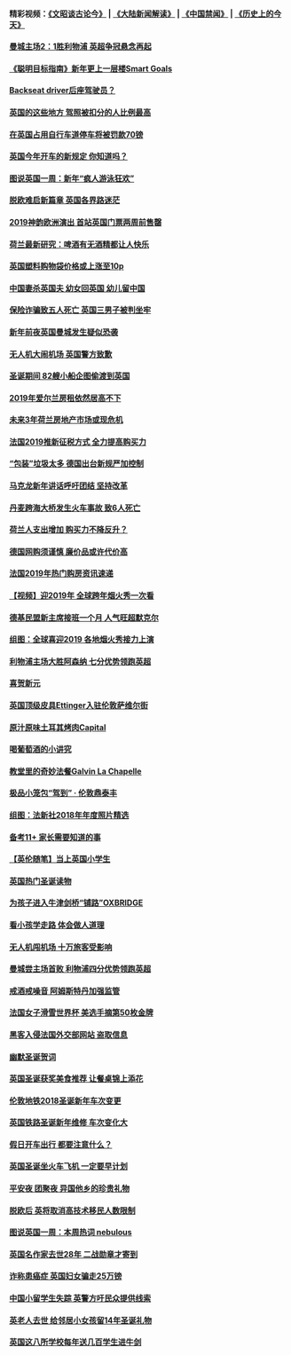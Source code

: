 #### 精彩视频：[《文昭谈古论今》](https://github.com/gfw-breaker/wenzhao/blob/master/README.md?t=01050930) | [《大陆新闻解读》](https://github.com/gfw-breaker/ntdtv-comedy/blob/master/README.md?t=01050930) | [《中国禁闻》](https://github.com/gfw-breaker/ntdtv-news/blob/master/README.md?t=01050930) | [《历史上的今天》](https://github.com/gfw-breaker/today-in-history/blob/master/README.md?t=01050930) 

#### [曼城主场2：1胜利物浦 英超争冠悬念再起](../pages/nsc974/n10954843.md?t=01050930) 

#### [《聪明目标指南》新年更上一层楼Smart Goals](../pages/nsc974/n10954583.md?t=01050930) 

#### [Backseat driver后座驾驶员？](../pages/nsc974/n10954192.md?t=01050930) 

#### [英国的这些地方 驾照被扣分的人比例最高](../pages/nsc974/n10954152.md?t=01050930) 

#### [在英国占用自行车道停车将被罚款70镑](../pages/nsc974/n10954142.md?t=01050930) 

#### [英国今年开车的新规定 你知道吗？](../pages/nsc974/n10953267.md?t=01050930) 

#### [图说英国一周：新年“疯人游泳狂欢”](../pages/nsc974/n10953234.md?t=01050930) 

#### [脱欧难启新篇章 英国各界路迷茫](../pages/nsc974/n10951727.md?t=01050930) 

#### [2019神韵欧洲演出 首站英国门票两周前售罄](../pages/nsc974/n10951678.md?t=01050930) 

#### [荷兰最新研究：啤酒有无酒精都让人快乐](../pages/nsc974/n10950834.md?t=01050930) 

#### [英国塑料购物袋价格或上涨至10p](../pages/nsc974/n10951770.md?t=01050930) 

#### [中国妻杀英国夫 幼女回英国 幼儿留中国](../pages/nsc974/n10951754.md?t=01050930) 

#### [保险诈骗致五人死亡 英国三男子被判坐牢](../pages/nsc974/n10951747.md?t=01050930) 

#### [新年前夜英国曼城发生疑似恐袭](../pages/nsc974/n10951741.md?t=01050930) 

#### [无人机大闹机场 英国警方致歉](../pages/nsc974/n10951733.md?t=01050930) 

#### [圣诞期间 82艘小船企图偷渡到英国](../pages/nsc974/n10951711.md?t=01050930) 

#### [2019年爱尔兰房租依然居高不下](../pages/nsc974/n10950906.md?t=01050930) 

#### [未来3年荷兰房地产市场或现危机](../pages/nsc974/n10950888.md?t=01050930) 

#### [法国2019推新征税方式 全力提高购买力](../pages/nsc974/n10946987.md?t=01050930) 

#### [“包装”垃圾太多 德国出台新规严加控制](../pages/nsc974/n10948358.md?t=01050930) 

#### [马克龙新年讲话呼吁团结 坚持改革](../pages/nsc974/n10947012.md?t=01050930) 

#### [丹麦跨海大桥发生火车事故 致6人死亡](../pages/nsc974/n10948353.md?t=01050930) 

#### [荷兰人支出增加 购买力不降反升？](../pages/nsc974/n10948390.md?t=01050930) 

#### [德国网购须谨慎 廉价品或许代价高](../pages/nsc974/n10948233.md?t=01050930) 

#### [法国2019年热门购房资讯速递](../pages/nsc974/n10947033.md?t=01050930) 

#### [【视频】迎2019年 全球跨年烟火秀一次看](../pages/nsc974/n10946627.md?t=01050930) 

#### [德基民盟新主席接班一个月 人气旺超默克尔](../pages/nsc974/n10946634.md?t=01050930) 

#### [组图：全球喜迎2019 各地烟火秀接力上演](../pages/nsc974/n10945584.md?t=01050930) 

#### [利物浦主场大胜阿森纳 七分优势领跑英超](../pages/nsc974/n10945421.md?t=01050930) 

#### [喜贺新元](../pages/nsc974/n10936605.md?t=01050930) 

#### [英国顶级皮具Ettinger入驻伦敦萨维尔街](../pages/nsc974/n10936595.md?t=01050930) 

#### [原汁原味土耳其烤肉Capital](../pages/nsc974/n10936573.md?t=01050930) 

#### [喝葡萄酒的小讲究](../pages/nsc974/n10936535.md?t=01050930) 

#### [教堂里的奇妙法餐Galvin La Chapelle](../pages/nsc974/n10935913.md?t=01050930) 

#### [极品小笼包“驾到” · 伦敦鼎泰丰](../pages/nsc974/n10935791.md?t=01050930) 

#### [组图：法新社2018年年度照片精选](../pages/nsc974/n10935213.md?t=01050930) 

#### [备考11+ 家长需要知道的事](../pages/nsc974/n10934312.md?t=01050930) 

#### [【英伦随笔】当上英国小学生](../pages/nsc974/n10934305.md?t=01050930) 

#### [英国热门圣诞读物](../pages/nsc974/n10934285.md?t=01050930) 

#### [为孩子进入牛津剑桥“铺路”OXBRIDGE](../pages/nsc974/n10934233.md?t=01050930) 

#### [看小孩学走路 体会做人道理](../pages/nsc974/n10934169.md?t=01050930) 

#### [无人机闯机场  十万旅客受影响](../pages/nsc974/n10934028.md?t=01050930) 

#### [曼城尝主场首败 利物浦四分优势领跑英超](../pages/nsc974/n10932818.md?t=01050930) 

#### [戒酒戒噪音 阿姆斯特丹加强监管](../pages/nsc974/n10928070.md?t=01050930) 

#### [法国女子滑雪世界杯 美选手摘第50枚金牌](../pages/nsc974/n10927351.md?t=01050930) 

#### [黑客入侵法国外交部网站 盗取信息](../pages/nsc974/n10927269.md?t=01050930) 

#### [幽默圣诞贺词](../pages/nsc974/n10926672.md?t=01050930) 

#### [英国圣诞获奖美食推荐 让餐桌锦上添花](../pages/nsc974/n10926641.md?t=01050930) 

#### [伦敦地铁2018圣诞新年车次变更](../pages/nsc974/n10926629.md?t=01050930) 

#### [英国铁路圣诞新年维修 车次变化大](../pages/nsc974/n10926618.md?t=01050930) 

#### [假日开车出行 都要注意什么？](../pages/nsc974/n10926610.md?t=01050930) 

#### [英国圣诞坐火车飞机 一定要早计划](../pages/nsc974/n10926599.md?t=01050930) 

#### [平安夜 团聚夜 异国他乡的珍贵礼物](../pages/nsc974/n10925634.md?t=01050930) 

#### [脱欧后 英将取消高技术移民人数限制](../pages/nsc974/n10924981.md?t=01050930) 

#### [图说英国一周：本周热词 nebulous](../pages/nsc974/n10925020.md?t=01050930) 

#### [英国名作家去世28年 二战勋章才寄到](../pages/nsc974/n10925014.md?t=01050930) 

#### [诈称患癌症 英国妇女骗走25万镑](../pages/nsc974/n10925008.md?t=01050930) 

#### [中国小留学生失踪  英警方吁民众提供线索](../pages/nsc974/n10925001.md?t=01050930) 

#### [英老人去世 给邻居小女孩留14年圣诞礼物](../pages/nsc974/n10924997.md?t=01050930) 

#### [英国这八所学校每年送几百学生进牛剑](../pages/nsc974/n10924990.md?t=01050930) 

